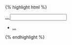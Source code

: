 {% highlight html %}
<div class='input-prepend dropdown' data-select='true'>
  <a class='add-on dropdown-toggle' data-toggle='dropdown' href='#'>
    <span class='dropdown-display'>...</span>
    <i class='caret'></i>
  </a><input type='text' />
  <input type='hidden' value='...' class='dropdown-field' />
  <ul class='dropdown-menu'>
    <li><a href='#' data-value='...'>...</a></li>
  </ul>
</div>
{% endhighlight %}
